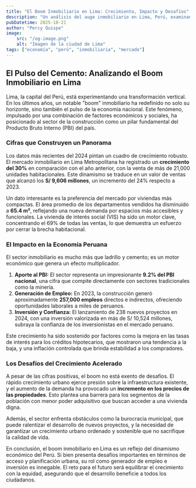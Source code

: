 ```yaml
---
title: "El Boom Inmobiliario en Lima: Crecimiento, Impacto y Desafíos"
description: "Un análisis del auge inmobiliario en Lima, Perú, examinando los datos más recientes y su profundo impacto en la economía nacional."
pubDatetime: 2025-10-21
author: "Percy Quispe"
image:
    src: "/og-image.png"
    alt: "Imagen de la ciudad de Lima"
tags: ["economía", "perú", "inmobiliaria", "mercado"]
---
```


## El Pulso del Cemento: Analizando el Boom Inmobiliario en Lima

Lima, la capital del Perú, está experimentando una transformación vertical. En los últimos años, un notable "boom" inmobiliario ha redefinido no solo su horizonte, sino también el pulso de la economía nacional. Este fenómeno, impulsado por una combinación de factores económicos y sociales, ha posicionado al sector de la construcción como un pilar fundamental del Producto Bruto Interno (PBI) del país.

### Cifras que Construyen un Panorama

Los datos más recientes del 2024 pintan un cuadro de crecimiento robusto. El mercado inmobiliario en Lima Metropolitana ha registrado un **crecimiento del 30%** en comparación con el año anterior, con la venta de más de 21,000 unidades habitacionales. Este dinamismo se traduce en un valor de ventas que alcanzó los **S/ 9,606 millones**, un incremento del 24% respecto a 2023.

Un dato interesante es la preferencia del mercado por viviendas más compactas. El área promedio de los departamentos vendidos ha disminuido a **65.4 m²**, reflejando una nueva demanda por espacios más accesibles y funcionales. La vivienda de interés social (VIS) ha sido un motor clave, concentrando el 69% de todas las ventas, lo que demuestra un esfuerzo por cerrar la brecha habitacional.

### El Impacto en la Economía Peruana

El sector inmobiliario es mucho más que ladrillo y cemento; es un motor económico que genera un efecto multiplicador.

1.  **Aporte al PBI:** El sector representa un impresionante **9.2% del PBI nacional**, una cifra que compite directamente con sectores tradicionales como la minería.
2.  **Generación de Empleo:** En 2023, la construcción generó aproximadamente **257,000 empleos** directos e indirectos, ofreciendo oportunidades laborales a miles de peruanos.
3.  **Inversión y Confianza:** El lanzamiento de 238 nuevos proyectos en 2024, con una inversión valorizada en más de S/ 10,524 millones, subraya la confianza de los inversionistas en el mercado peruano.

Este crecimiento ha sido sostenido por factores como la mejora en las tasas de interés para los créditos hipotecarios, que mostraron una tendencia a la baja, y una inflación controlada que brinda estabilidad a los compradores.

### Los Desafíos del Crecimiento Acelerado

A pesar de las cifras positivas, el boom no está exento de desafíos. El rápido crecimiento urbano ejerce presión sobre la infraestructura existente, y el aumento de la demanda ha provocado un **incremento en los precios de las propiedades**. Esto plantea una barrera para los segmentos de la población con menor poder adquisitivo que buscan acceder a una vivienda digna.

Además, el sector enfrenta obstáculos como la burocracia municipal, que puede ralentizar el desarrollo de nuevos proyectos, y la necesidad de garantizar un crecimiento urbano ordenado y sostenible que no sacrifique la calidad de vida.

En conclusión, el boom inmobiliario en Lima es un reflejo del dinamismo económico del Perú. Si bien presenta desafíos importantes en términos de acceso y planificación urbana, su rol como generador de empleo e inversión es innegable. El reto para el futuro será equilibrar el crecimiento con la equidad, asegurando que el desarrollo beneficie a todos los ciudadanos.
